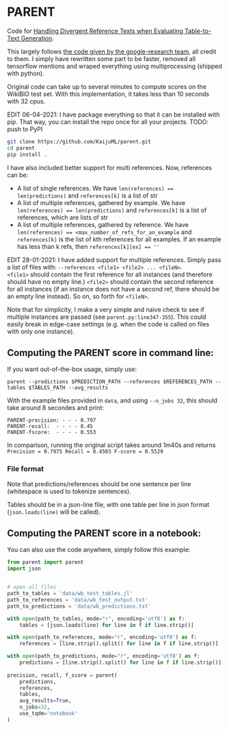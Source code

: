 # PARENT
Code for [Handling Divergent Reference Texts when Evaluating Table-to-Text Generation](https://arxiv.org/abs/1906.01081).

This largely follows [the code given by the google-research team](https://github.com/google-research/language/tree/master/language/table_text_eval), all credit to them. I simply have rewritten some part to be faster, removed all tensorflow mentions and wraped everything using multiprocessing (shipped with python).

Original code can take up to several minutes to compute scores on the WikiBIO test set. With this implementation, it takes less than 10 seconds with 32 cpus.

EDIT 06-04-2021: I have package everything so that it can be installed with pip.
That way, you can install the repo once for all your projects. TODO: push to PyPI

```bash
git clone https://github.com/KaijuML/parent.git
cd parent
pip install .
```

I have also included better support for multi references. Now, references can be:

- A list of single references. We have `len(references) == len(predictions)` and `references[k]` is a list of str
- A list of multiple references, gathered by example. We have `len(references) == len(predictions)` and `references[k]` is a list of references, which are lists of str
- A list of multiple references, gathered by reference. We have `len(references) == <max_number_of_refs_for_an_example` and `references[k]` is the list of kth references for all examples. If an example has less than k refs, then `references[k][ex] == ''`

EDIT 28-01-2021: I have added support for multiple references. Simply pass a list of files with: `--references <file1> <file2> ... <fileN>`.  
`<file1>` should contain the first reference for all instances (and therefore should have no empty line.) `<file2>` should contain the second reference for all instances (if an instance does not have a second ref, there should be an empty line instead). So on, so forth for `<fileN>`.

Note that for simplicity, I make a very simple and naive check to see if multiple instances are passed (see `parent.py:line347-355`). This could easily break in edge-case settings (e.g. when the code is called on files with only one instance).


## Computing the PARENT score in command line:

If you want out-of-the-box usage, simply use:

```parent --predictions $PREDICTION_PATH --references $REFERENCES_PATH --tables $TABLES_PATH --avg_results```

With the example files provided in `data`, and using `--n_jobs 32`, this should take around 8 secondes and print:

```
PARENT-precision: - - - 0.797
PARENT-recall:  - - - - 0.45
PARENT-fscore:  - - - - 0.553
```

In comparison, running the original script takes around 1m40s and returns `Precision = 0.7975 Recall = 0.4503 F-score = 0.5529`

### File format

Note that predictions/references should be one sentence per line (whitespace is used to tokenize sentences).

Tables should be in a json-line file, with one table per line in json format (```json.loads(line)``` will be called).


## Computing the PARENT score in a notebook:

You can also use the code anywhere, simply follow this example:

```python
from parent import parent
import json


# open all files
path_to_tables = 'data/wb_test_tables.jl'
path_to_references = 'data/wb_test_output.txt'
path_to_predictions = 'data/wb_predictions.txt'

with open(path_to_tables, mode="r", encoding='utf8') as f:
    tables = [json.loads(line) for line in f if line.strip()]

with open(path_to_references, mode="r", encoding='utf8') as f:
    references = [line.strip().split() for line in f if line.strip()]

with open(path_to_predictions, mode="r", encoding='utf8') as f:
    predictions = [line.strip().split() for line in f if line.strip()]
        
precision, recall, f_score = parent(
    predictions,
    references,
    tables,
    avg_results=True,
    n_jobs=32,
    use_tqdm='notebook'
)
```
